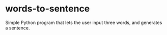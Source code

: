 # words-to-sentence
Simple Python program that lets the user input three words, and generates a sentence.
